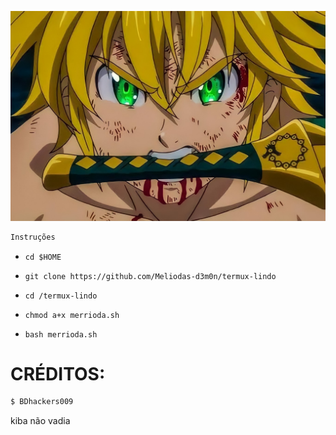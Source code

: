 <p align="center">
<img src="./img/Remini20220401173509348.jpg">
</p>

```bash
Instruções
```
* `cd $HOME`

* `git clone https://github.com/Meliodas-d3m0n/termux-lindo`

* `cd /termux-lindo`

* `chmod a+x merrioda.sh`

* `bash merrioda.sh`

<h1>
CRÉDITOS:
</h1>

```bash
$ BDhackers009
```
<p>kiba não vadia</p>

